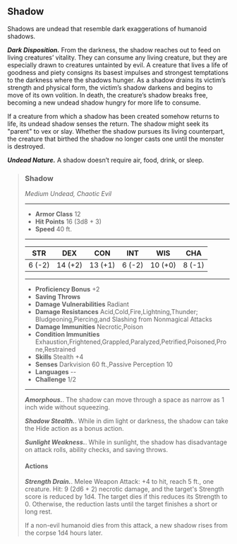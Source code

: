 ## Shadow
Shadows are undead that resemble dark exaggerations of humanoid shadows.

***Dark Disposition.*** From the darkness, the shadow reaches out to feed on living creatures’ vitality. They can consume any living creature, but they are especially drawn to creatures untainted by evil. A creature that lives a life of goodness and piety consigns its basest impulses and strongest temptations to the darkness where the shadows hunger. As a shadow drains its victim’s strength and physical form, the victim’s shadow darkens and begins to move of its own volition. In death, the creature’s shadow breaks free, becoming a new undead shadow hungry for more life to consume.

If a creature from which a shadow has been created somehow returns to life, its undead shadow senses the return. The shadow might seek its "parent" to vex or slay. Whether the shadow pursues its living counterpart, the creature that birthed the shadow no longer casts one until the monster is destroyed.

***Undead Nature.*** A shadow doesn’t require air, food, drink, or sleep.

>### Shadow
>*Medium Undead, Chaotic Evil*
>___
>- **Armor Class** 12
>- **Hit Points** 16 (3d8 + 3)
>- **Speed** 40 ft.
>___
>|**STR**|**DEX**|**CON**|**INT**|**WIS**|**CHA**|
>|:---:|:---:|:---:|:---:|:---:|:---:|
>|6 (-2)|14 (+2)|13 (+1)|6 (-2)|10 (+0)|8 (-1)|
>
>___
>- **Proficiency Bonus** +2
>- **Saving Throws** 
>- **Damage Vulnerabilities** Radiant
>- **Damage Resistances** Acid,Cold,Fire,Lightning,Thunder; Bludgeoning,Piercing,and Slashing from Nonmagical Attacks
>- **Damage Immunities** Necrotic,Poison
>- **Condition Immunities** Exhaustion,Frightened,Grappled,Paralyzed,Petrified,Poisoned,Prone,Restrained
>- **Skills** Stealth +4
>- **Senses** Darkvision 60 ft.,Passive Perception 10
>- **Languages** --
>- **Challenge** 1/2
>___
>***Amorphous.***. The shadow can move through a space as narrow as 1 inch wide without squeezing.
>
>***Shadow Stealth.***. While in dim light or darkness, the shadow can take the Hide action as a bonus action.
>
>***Sunlight Weakness.***. While in sunlight, the shadow has disadvantage on attack rolls, ability checks, and saving throws.
>
>#### Actions
>***Strength Drain.***. Melee Weapon Attack: +4 to hit, reach 5 ft., one creature. Hit: 9 (2d6 + 2) necrotic damage, and the target's Strength score is reduced by 1d4. The target dies if this reduces its Strength to 0. Otherwise, the reduction lasts until the target finishes a short or long rest.
>
>If a non-evil humanoid dies from this attack, a new shadow rises from the corpse 1d4 hours later.
>
